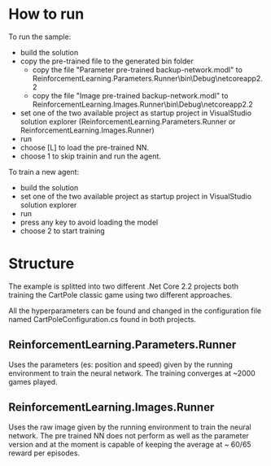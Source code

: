 
# How to run

To run the sample:
- build the solution 
- copy the pre-trained file to the generated bin folder
    - copy the file "Parameter pre-trained backup-network.modl" to ReinforcementLearning.Parameters.Runner\bin\Debug\netcoreapp2.2
    - copy the file "Image pre-trained backup-network.modl" to ReinforcementLearning.Images.Runner\bin\Debug\netcoreapp2.2
- set one of the two available project as startup project in VisualStudio solution explorer (ReinforcementLearning.Parameters.Runner or ReinforcementLearning.Images.Runner)
- run
- choose [L] to load the pre-trained NN.
- choose 1 to skip trainin and run the agent.

To train a new agent:
- build the solution 
- set one of the two available project as startup project in VisualStudio solution explorer
- run
- press any key to avoid loading the model
- choose 2 to start training


# Structure
The example is splitted into two different .Net Core 2.2 projects both training the CartPole classic game using two different approaches.

All the hyperparameters can be found and changed in the configuration file named CartPoleConfiguration.cs found in both projects.

## ReinforcementLearning.Parameters.Runner
Uses the parameters (es: position and speed) given by the running environment to train the neural network. 
The training converges at ~2000 games played.

## ReinforcementLearning.Images.Runner
Uses the raw image given by the running environment to train the neural network.
The pre trained NN does not perform as well as the parameter version and at the moment is capable of keeping the average at ~ 60/65 reward per episodes.
